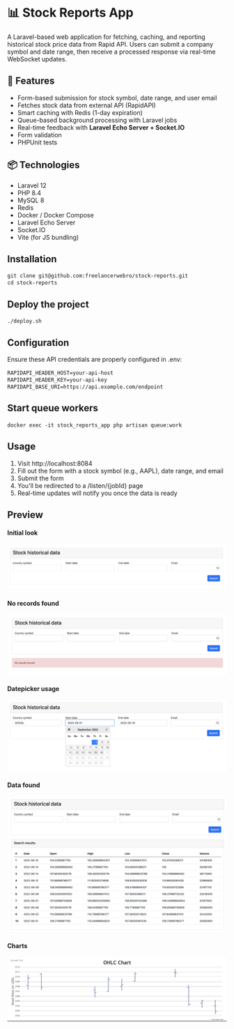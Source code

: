 # 📊 Stock Reports App

A Laravel-based web application for fetching, caching, and reporting historical stock price data from Rapid API. Users can submit a company symbol and date range, then receive a processed response via real-time WebSocket updates.

## 🚀 Features

- Form-based submission for stock symbol, date range, and user email
- Fetches stock data from external API (RapidAPI)
- Smart caching with Redis (1-day expiration)
- Queue-based background processing with Laravel jobs
- Real-time feedback with **Laravel Echo Server + Socket.IO**
- Form validation
- PHPUnit tests

## 📦 Technologies

- Laravel 12
- PHP 8.4
- MySQL 8
- Redis
- Docker / Docker Compose
- Laravel Echo Server
- Socket.IO
- Vite (for JS bundling)

## Installation
```
git clone git@github.com:freelancerwebro/stock-reports.git
cd stock-reports
```

## Deploy the project
```
./deploy.sh
```

## Configuration
Ensure these API credentials are properly configured in .env:
```
RAPIDAPI_HEADER_HOST=your-api-host
RAPIDAPI_HEADER_KEY=your-api-key
RAPIDAPI_BASE_URI=https://api.example.com/endpoint
```

## Start queue workers
```
docker exec -it stock_reports_app php artisan queue:work
```

## Usage
1. Visit http://localhost:8084
2. Fill out the form with a stock symbol (e.g., AAPL), date range, and email
3. Submit the form
4. You'll be redirected to a /listen/{jobId} page 
5. Real-time updates will notify you once the data is ready

## Preview

#### Initial look
![app preview](https://raw.githubusercontent.com/freelancerwebro/stock-reports/main/resources/images/1.png)

#### No records found
![app preview](https://raw.githubusercontent.com/freelancerwebro/stock-reports/main/resources/images/1.5.png)

#### Datepicker usage
![app preview](https://raw.githubusercontent.com/freelancerwebro/stock-reports/main/resources/images/2.png)

#### Data found
![app preview](https://raw.githubusercontent.com/freelancerwebro/stock-reports/main/resources/images/3.png)

#### Charts
![app preview](https://raw.githubusercontent.com/freelancerwebro/stock-reports/main/resources/images/4.png)
